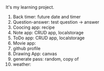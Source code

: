 It's my learning project.

1. Back timer: future date and timer
2. Question-answer: test question -> answer
3. Coocing app: recipe
4. Note app: CRUD app, localstorage
5. ToDo app: CRUD app, localstorage
6. Movie app:
7. github profile
8. Drawing App: canvas
9. generate pass: random, copy of
10. weather: 